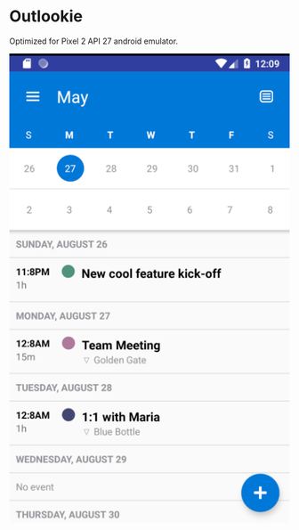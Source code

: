 # Outlookie

Optimized for Pixel 2 API 27 android emulator.

![screenshot](https://github.com/marynightingale/Outlookie/blob/master/Screen%20Shot%202018-08-27%20at%2012.09.42%20AM.png)
